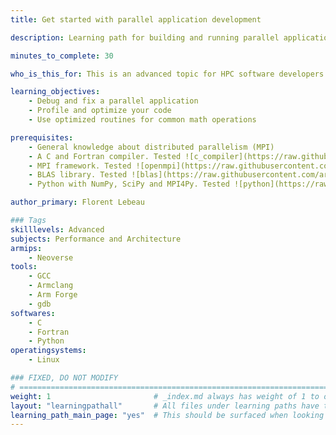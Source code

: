 ```yaml
---
title: Get started with parallel application development

description: Learning path for building and running parallel applications on Arm and tips to debug and optimize them.

minutes_to_complete: 30   

who_is_this_for: This is an advanced topic for HPC software developers writing MPI applications.

learning_objectives: 
    - Debug and fix a parallel application
    - Profile and optimize your code
    - Use optimized routines for common math operations

prerequisites:
    - General knowledge about distributed parallelism (MPI)
    - A C and Fortran compiler. Tested ![c_compiler](https://raw.githubusercontent.com/armflorentlebeau/arm_hpc_tools_trial/master/.github/badges/gcc.svg) ![f_compiler](https://raw.githubusercontent.com/armflorentlebeau/arm_hpc_tools_trial/master/.github/badges/gfortran.svg)
    - MPI framework. Tested ![openmpi](https://raw.githubusercontent.com/armflorentlebeau/arm_hpc_tools_trial/master/.github/badges/openmpi.svg)
    - BLAS library. Tested ![blas](https://raw.githubusercontent.com/armflorentlebeau/arm_hpc_tools_trial/master/.github/badges/blas.svg)
    - Python with NumPy, SciPy and MPI4Py. Tested ![python](https://raw.githubusercontent.com/armflorentlebeau/arm_hpc_tools_trial/master/.github/badges/python.svg) ![numpy](https://raw.githubusercontent.com/armflorentlebeau/arm_hpc_tools_trial/master/.github/badges/numpy.svg) ![scipy](https://raw.githubusercontent.com/armflorentlebeau/arm_hpc_tools_trial/master/.github/badges/scipy.svg) ![mpi4py](https://raw.githubusercontent.com/armflorentlebeau/arm_hpc_tools_trial/master/.github/badges/mpi4py.svg)

author_primary: Florent Lebeau

### Tags
skilllevels: Advanced
subjects: Performance and Architecture
armips:
    - Neoverse
tools:
    - GCC
    - Armclang
    - Arm Forge
    - gdb
softwares:
    - C
    - Fortran
    - Python
operatingsystems:
    - Linux

### FIXED, DO NOT MODIFY
# ================================================================================
weight: 1                       # _index.md always has weight of 1 to order correctly
layout: "learningpathall"       # All files under learning paths have this same wrapper
learning_path_main_page: "yes"  # This should be surfaced when looking for related content. Only set for _index.md of learning path content.
---
```

